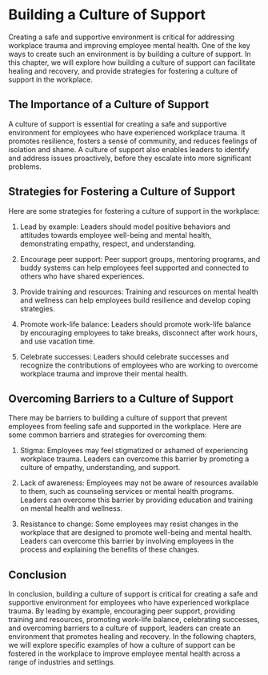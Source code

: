 # Building a Culture of Support

Creating a safe and supportive environment is critical for addressing workplace trauma and improving employee mental health. One of the key ways to create such an environment is by building a culture of support. In this chapter, we will explore how building a culture of support can facilitate healing and recovery, and provide strategies for fostering a culture of support in the workplace.

The Importance of a Culture of Support
--------------------------------------

A culture of support is essential for creating a safe and supportive environment for employees who have experienced workplace trauma. It promotes resilience, fosters a sense of community, and reduces feelings of isolation and shame. A culture of support also enables leaders to identify and address issues proactively, before they escalate into more significant problems.

Strategies for Fostering a Culture of Support
---------------------------------------------

Here are some strategies for fostering a culture of support in the workplace:

1. Lead by example: Leaders should model positive behaviors and attitudes towards employee well-being and mental health, demonstrating empathy, respect, and understanding.

2. Encourage peer support: Peer support groups, mentoring programs, and buddy systems can help employees feel supported and connected to others who have shared experiences.

3. Provide training and resources: Training and resources on mental health and wellness can help employees build resilience and develop coping strategies.

4. Promote work-life balance: Leaders should promote work-life balance by encouraging employees to take breaks, disconnect after work hours, and use vacation time.

5. Celebrate successes: Leaders should celebrate successes and recognize the contributions of employees who are working to overcome workplace trauma and improve their mental health.

Overcoming Barriers to a Culture of Support
-------------------------------------------

There may be barriers to building a culture of support that prevent employees from feeling safe and supported in the workplace. Here are some common barriers and strategies for overcoming them:

1. Stigma: Employees may feel stigmatized or ashamed of experiencing workplace trauma. Leaders can overcome this barrier by promoting a culture of empathy, understanding, and support.

2. Lack of awareness: Employees may not be aware of resources available to them, such as counseling services or mental health programs. Leaders can overcome this barrier by providing education and training on mental health and wellness.

3. Resistance to change: Some employees may resist changes in the workplace that are designed to promote well-being and mental health. Leaders can overcome this barrier by involving employees in the process and explaining the benefits of these changes.

Conclusion
----------

In conclusion, building a culture of support is critical for creating a safe and supportive environment for employees who have experienced workplace trauma. By leading by example, encouraging peer support, providing training and resources, promoting work-life balance, celebrating successes, and overcoming barriers to a culture of support, leaders can create an environment that promotes healing and recovery. In the following chapters, we will explore specific examples of how a culture of support can be fostered in the workplace to improve employee mental health across a range of industries and settings.
